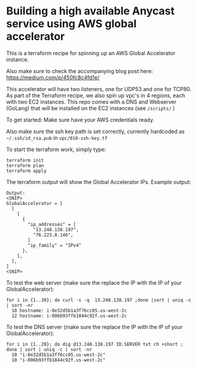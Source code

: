 # Building a high available Anycast service using AWS global accelerator

This is a terraform recipe for spinning up an AWS Global Accelerator instance. 

Also make sure to check the accompanying blog post here:
https://medium.com/p/450fc8c4fd1e/

This accelerator will have two listeners, one for UDP53 and one for TCP80. As part of the Terraform recipe, we also spin up vpc's in 4 regions, each with two EC2 instances.
This repo comes with a DNS and Webserver (GoLang) that will be installed on the EC2 instances (see `/scripts/` )


To get started:
Make sure have your AWS credentials ready.

Also make sure the ssh key path is set correctly, currently hardcoded as `~/.ssh/id_rsa.pub` in `vpc/010-ssh-key.tf` 

To start the terraform work, simply type:
```
terraform init 
terraform plan 
terraform apply 
```

The terraform output will show the Global Accelerator IPs. 
Example output:
```
Output:
<SNIP>
GlobalAccelerator = [
  [
    [
      {
        "ip_addresses" = [
          "13.248.138.197",
          "76.223.8.146",
        ]
        "ip_family" = "IPv4"
      },
    ],
  ],
]
<SNIP>
```


To test the web server (make sure the replace the IP with the IP of your GlobalAccelerator):
```
for i in {1..30}; do curl -s -q  13.248.138.197 ;done |sort | uniq -c | sort -nr
  18 hostname: i-0e32d5b1a3f76cc05.us-west-2c
  12 hostname: i-006b93ffb1844c92f.us-west-2c
```

To test the DNS server (make sure the replace the IP with the IP of your GlobalAccelerator):
```
for i in {1..20}; do dig @13.248.138.197 ID.SERVER txt ch +short ; done | sort | uniq -c | sort -nr
  10 "i-0e32d5b1a3f76cc05.us-west-2c"
  10 "i-006b93ffb1844c92f.us-west-2c"
``` 
